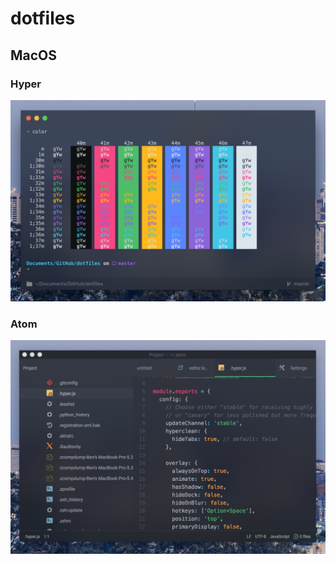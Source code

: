 # dotfiles
## MacOS 
### Hyper

![](examples/hyperdesktop.png)

### Atom
![](examples/atomdesktop.png)
